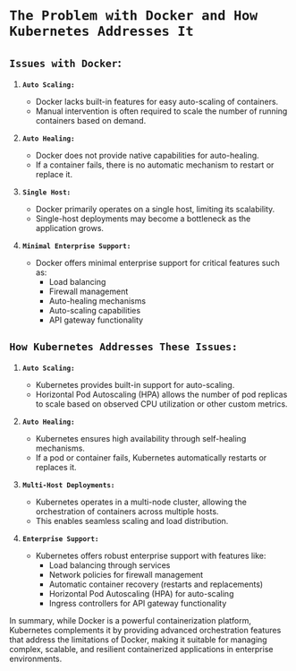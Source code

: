 # `The Problem with Docker and How Kubernetes Addresses It`

## `Issues with Docker`:

1. **`Auto Scaling:`**
   - Docker lacks built-in features for easy auto-scaling of containers.
   - Manual intervention is often required to scale the number of running containers based on demand.

2. **`Auto Healing:`**
   - Docker does not provide native capabilities for auto-healing.
   - If a container fails, there is no automatic mechanism to restart or replace it.

3. **`Single Host:`**
   - Docker primarily operates on a single host, limiting its scalability.
   - Single-host deployments may become a bottleneck as the application grows.

4. **`Minimal Enterprise Support:`**
   - Docker offers minimal enterprise support for critical features such as:
     - Load balancing
     - Firewall management
     - Auto-healing mechanisms
     - Auto-scaling capabilities
     - API gateway functionality

## `How Kubernetes Addresses These Issues:`

1. **`Auto Scaling:`**
   - Kubernetes provides built-in support for auto-scaling.
   - Horizontal Pod Autoscaling (HPA) allows the number of pod replicas to scale based on observed CPU utilization or other custom metrics.

2. **`Auto Healing:`**
   - Kubernetes ensures high availability through self-healing mechanisms.
   - If a pod or container fails, Kubernetes automatically restarts or replaces it.

3. **`Multi-Host Deployments:`**
   - Kubernetes operates in a multi-node cluster, allowing the orchestration of containers across multiple hosts.
   - This enables seamless scaling and load distribution.

4. **`Enterprise Support:`**
   - Kubernetes offers robust enterprise support with features like:
     - Load balancing through services
     - Network policies for firewall management
     - Automatic container recovery (restarts and replacements)
     - Horizontal Pod Autoscaling (HPA) for auto-scaling
     - Ingress controllers for API gateway functionality

In summary, while Docker is a powerful containerization platform, Kubernetes complements it by providing advanced orchestration features that address the limitations of Docker, making it suitable for managing complex, scalable, and resilient containerized applications in enterprise environments.

